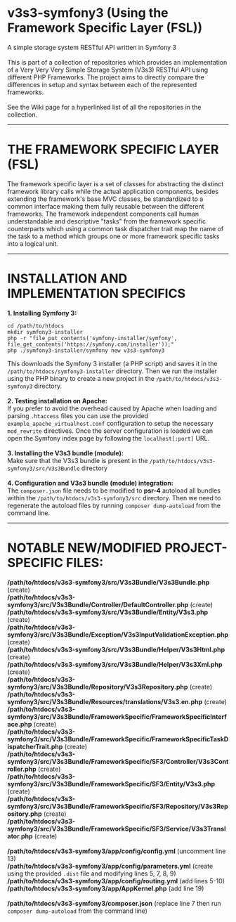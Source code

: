 # v3s3-symfony3 (Using the Framework Specific Layer (FSL))
A simple storage system RESTful API written in Symfony 3<br />
<br />
This is part of a collection of repositories which provides an implementation of a Very Very Very Simple Storage System (V3s3) RESTful API using different PHP Frameworks. The project aims to directly compare the differences in setup and syntax between each of the represented frameworks.<br />
<br />
See the Wiki page for a hyperlinked list of all the repositories in the collection.

<hr />

# THE FRAMEWORK SPECIFIC LAYER (FSL)
The framework specific layer is a set of classes for abstracting the distinct framework library calls while the actual application components, besides extending the framework's base MVC classes, be standardized to a common interface making them fully reusable between the different frameworks. The framework independent components call human understandable and descriptive "tasks" from the framework specific counterparts which using a common task dispatcher trait map the name of the task to a method which groups one or more framework specific tasks into a logical unit.

<hr />

# INSTALLATION AND IMPLEMENTATION SPECIFICS
**1. Installing Symfony 3:**<br />
```
cd /path/to/htdocs
mkdir symfony3-installer
php -r "file_put_contents('symfony-installer/symfony', file_get_contents('https://symfony.com/installer'));"
php ./symfony3-installer/symfony new v3s3-symfony3
```
This downloads the Symfony 3 installer (a PHP script) and saves it in the `/path/to/htdocs/symfony3-installer` directory. Then we run the installer using the PHP binary to create a new project in the `/path/to/htdocs/v3s3-symfony3` directory.<br />
<br />
**2. Testing installation on Apache:**<br />
If you prefer to avoid the overhead caused by Apache when loading and parsing `.htaccess` files you can use the provided `example_apache_virtualhost.conf` configuration to setup the necessary `mod_rewrite` directives. Once the server configuration is loaded we can open the Symfony index page by following the `localhost[:port]` URL.<br />
<br />
**3. Installing the V3s3 bundle (module):**<br />
Make sure that the V3s3 bundle is present in the `/path/to/htdocs/v3s3-symfony3/src/V3s3Bundle` directory<br />
<br />
**4. Configuration and V3s3 bundle (module) integration:**<br />
The `composer.json` file needs to be modified to **psr-4** autoload all bundles within the `/path/to/htdocs/v3s3-symfony3/src` directory. Then we need to regenerate the autoload files by running `composer dump-autoload` from the command line.

<hr />

# NOTABLE NEW/MODIFIED PROJECT-SPECIFIC FILES:
**/path/to/htdocs/v3s3-symfony3/src/V3s3Bundle/V3s3Bundle.php** (create)<br />
**/path/to/htdocs/v3s3-symfony3/src/V3s3Bundle/Controller/DefaultController.php** (create)<br />
**/path/to/htdocs/v3s3-symfony3/src/V3s3Bundle/Entity/V3s3.php** (create)<br />
**/path/to/htdocs/v3s3-symfony3/src/V3s3Bundle/Exception/V3s3InputValidationException.php** (create)<br />
**/path/to/htdocs/v3s3-symfony3/src/V3s3Bundle/Helper/V3s3Html.php** (create)<br />
**/path/to/htdocs/v3s3-symfony3/src/V3s3Bundle/Helper/V3s3Xml.php** (create)<br />
**/path/to/htdocs/v3s3-symfony3/src/V3s3Bundle/Repository/V3s3Repository.php** (create)<br />
**/path/to/htdocs/v3s3-symfony3/src/V3s3Bundle/Resources/translations/V3s3.en.php** (create)<br />
**/path/to/htdocs/v3s3-symfony3/src/V3s3Bundle/FrameworkSpecific/FrameworkSpecificInterface.php** (create)<br />
**/path/to/htdocs/v3s3-symfony3/src/V3s3Bundle/FrameworkSpecific/FrameworkSpecificTaskDispatcherTrait.php** (create)<br />
**/path/to/htdocs/v3s3-symfony3/src/V3s3Bundle/FrameworkSpecific/SF3/Controller/V3s3Controller.php** (create)<br />
**/path/to/htdocs/v3s3-symfony3/src/V3s3Bundle/FrameworkSpecific/SF3/Entity/V3s3.php** (create)<br />
**/path/to/htdocs/v3s3-symfony3/src/V3s3Bundle/FrameworkSpecific/SF3/Repository/V3s3Repository.php** (create)<br />
**/path/to/htdocs/v3s3-symfony3/src/V3s3Bundle/FrameworkSpecific/SF3/Service/V3s3Translator.php** (create)<br />
<br />
**/path/to/htdocs/v3s3-symfony3/app/config/config.yml** (uncomment line 13)<br />
**/path/to/htdocs/v3s3-symfony3/app/config/parameters.yml** (create using the provided `.dist` file and modifying lines 5, 7, 8, 9)<br />
**/path/to/htdocs/v3s3-symfony3/app/config/routing.yml** (add lines 5-10)<br />
**/path/to/htdocs/v3s3-symfony3/app/AppKernel.php** (add line 19)<br />
<br />
**/path/to/htdocs/v3s3-symfony3/composer.json** (replace line 7 then run `composer dump-autoload` from the command line)